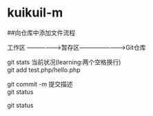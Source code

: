 # kuikuiI-m


##向仓库中添加文件流程

工作区 ——————>暂存区————————>Git仓库

git stats     当前状况(learning:两个空格换行)  
git add test.php/hello.php

git commit -m 提交描述  
git status

git status  
